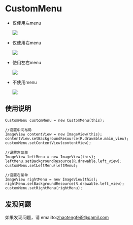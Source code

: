 # CustomMenu


* 仅使用左menu

  ![](https://github.com/flyfei/CustomMenu/blob/resources/only_left_menu.gif)

* 仅使用右menu

  ![](https://github.com/flyfei/CustomMenu/blob/resources/only_right_menu.gif)

* 使用左右menu

  ![](https://github.com/flyfei/CustomMenu/blob/resources/double_menu.gif)

* 不使用menu

  ![](https://github.com/flyfei/CustomMenu/blob/resources/no_menu.gif)


## 使用说明


```
CustomMenu customMenu = new CustomMenu(this);

//设置中间布局
ImageView contentView = new ImageView(this);
contentView.setBackgroundResource(R.drawable.main_view);
customMenu.setContentView(contentView);

//设置左菜单
ImageView leftMenu = new ImageView(this);
leftMenu.setBackgroundResource(R.drawable.left_view);
customMenu.setLeftMenu(leftMenu);

//设置右菜单
ImageView rightMenu = new ImageView(this);
rightMenu.setBackgroundResource(R.drawable.left_view);
customMenu.setRightMenu(rightMenu);
```

## 发现问题

如果发现问题，请 emailto:zhaotengfei9@gamil.com
